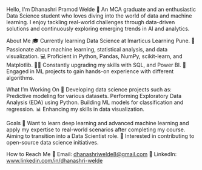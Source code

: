 
Hello, I'm Dhanashri Pramod Welde 👋 An MCA graduate and an enthusiastic Data Science student who loves diving into the world of data and machine learning. I enjoy tackling real-world challenges through data-driven solutions and continuously exploring emerging trends in AI and analytics.

About Me 🎓 Currently learning Data Science at Imarticus Learning Pune. 🔢 Passionate about machine learning, statistical analysis, and data visualization. 💻 Proficient in Python, Pandas, NumPy, scikit-learn, and Matplotlib. 👨‍💻 Constantly upgrading my skills with SQL, and Power BI. 🤖 Engaged in ML projects to gain hands-on experience with different algorithms.

What I’m Working On 🌱 Developing data science projects such as: Predictive modeling for various datasets. Performing Exploratory Data Analysis (EDA) using Python. Building ML models for classification and regression. 📊 Enhancing my skills in data visualization.

Goals 🚀 Want to learn deep learning and advanced machine learning and apply my expertise to real-world scenarios after completing my course. Aiming to transition into a Data Scientist role. 🤝 Interested in contributing to open-source data science initiatives.

How to Reach Me 📧 Email: dhanashriwelde8@gmail.com 💼 LinkedIn: www.linkedin.com/in/dhanashri-welde
